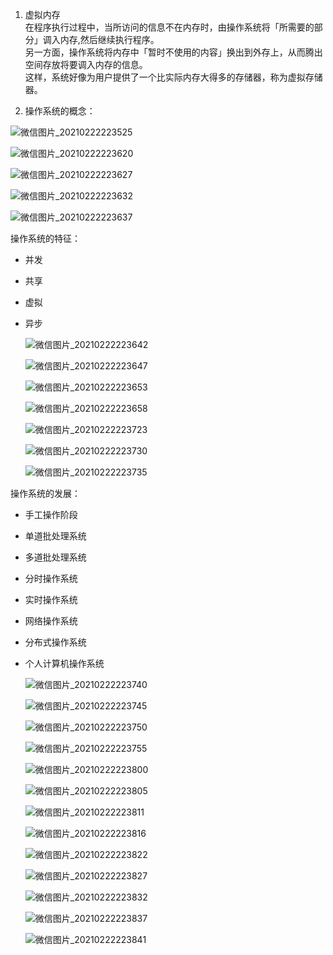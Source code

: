 1. 虚拟内存  
    在程序执行过程中，当所访问的信息不在内存时，由操作系统将「所需要的部分」调入内存,然后继续执行程序。  
    另一方面，操作系统将内存中「暂时不使用的内容」换出到外存上，从而腾出空间存放将要调入内存的信息。  
    这样，系统好像为用户提供了一个比实际内存大得多的存储器，称为虚拟存储器。

2. 操作系统的概念：

  ![微信图片_20210222223525](../image/操作系统/微信图片_20210222223525.jpg)

  ![微信图片_20210222223620](../image/操作系统/微信图片_20210222223620.jpg)

  ![微信图片_20210222223627](../image/操作系统/微信图片_20210222223627.jpg)

  ![微信图片_20210222223632](../image/操作系统/微信图片_20210222223632.jpg)

  ![微信图片_20210222223637](../image/操作系统/微信图片_20210222223637.jpg)



操作系统的特征：

+ 并发
+ 共享
+ 虚拟
+ 异步

  ![微信图片_20210222223642](../image/操作系统/微信图片_20210222223642.jpg)

  ![微信图片_20210222223647](../image/操作系统/微信图片_20210222223647.jpg)

  ![微信图片_20210222223653](../image/操作系统/微信图片_20210222223653.jpg)

  ![微信图片_20210222223658](../image/操作系统/微信图片_20210222223658.jpg)

  ![微信图片_20210222223723](../image/操作系统/微信图片_20210222223723.jpg)

  ![微信图片_20210222223730](../image/操作系统/微信图片_20210222223730.jpg)

  ![微信图片_20210222223735](../image/操作系统/微信图片_20210222223735.jpg)



操作系统的发展：

+ 手工操作阶段
+ 单道批处理系统

+ 多道批处理系统
+ 分时操作系统
+ 实时操作系统
+ 网络操作系统
+ 分布式操作系统
+ 个人计算机操作系统

  ![微信图片_20210222223740](../image/操作系统/微信图片_20210222223740.jpg)

  ![微信图片_20210222223745](../image/操作系统/微信图片_20210222223745.jpg)

  ![微信图片_20210222223750](../image/操作系统/微信图片_20210222223750.jpg)

  ![微信图片_20210222223755](../image/操作系统/微信图片_20210222223755.jpg)

  ![微信图片_20210222223800](../image/操作系统/微信图片_20210222223800.jpg)

  ![微信图片_20210222223805](../image/操作系统/微信图片_20210222223805.jpg)

  ![微信图片_20210222223811](../image/操作系统/微信图片_20210222223811.jpg)

  ![微信图片_20210222223816](../image/操作系统/微信图片_20210222223816.jpg)

  ![微信图片_20210222223822](../image/操作系统/微信图片_20210222223822.jpg)

  ![微信图片_20210222223827](../image/操作系统/微信图片_20210222223827.jpg)

  ![微信图片_20210222223832](../image/操作系统/微信图片_20210222223832.jpg)

  ![微信图片_20210222223837](../image/操作系统/微信图片_20210222223837.jpg)

  ![微信图片_20210222223841](../image/操作系统/微信图片_20210222223841.jpg)

